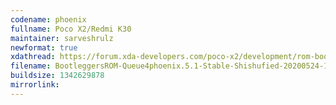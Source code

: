 ```yaml
---
codename: phoenix
fullname: Poco X2/Redmi K30
maintainer: sarveshrulz
newformat: true
xdathread: https://forum.xda-developers.com/poco-x2/development/rom-bootleggersrom-5-1-stable-phoenix-t4088115
filename: BootleggersROM-Queue4phoenix.5.1-Stable-Shishufied-20200524-122504.zip
buildsize: 1342629878
mirrorlink:
---
```

